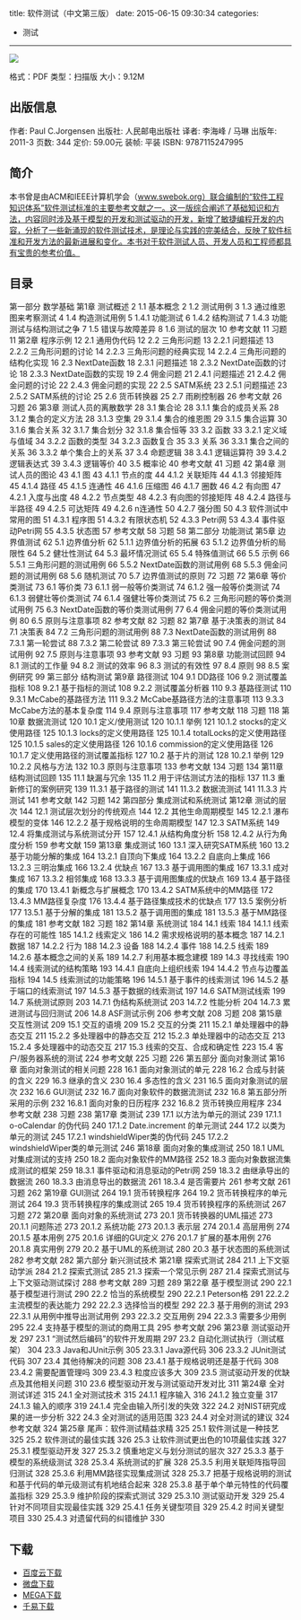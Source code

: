 title: 软件测试（中文第三版）
date: 2015-06-15 09:30:34
categories:
  - 测试
---

![](http://img3.douban.com/lpic/s4649974.jpg)

格式：PDF
类型：扫描版
大小：9.12M

<!--more-->

## 出版信息 ##

作者: Paul C.Jorgensen 
出版社: 人民邮电出版社
译者: 李海峰 / 马琳 
出版年: 2011-3
页数: 344
定价: 59.00元
装帧: 平装
ISBN: 9787115247995

## 简介 ##

本书曾是由ACM和IEEE计算机学会（www.swebok.org）联合编制的“软件工程知识体系”软件测试标准的主要参考文献之一。这一版综合阐述了基础知识和方法，内容同时涉及基于模型的开发和测试驱动的开发，新增了敏捷编程开发的内容，分析了一些新涌现的软件测试技术，是理论与实践的完美结合，反映了软件标准和开发方法的最新进展和变化。本书对于软件测试人员、开发人员和工程师都具有宝贵的参考价值。

## 目录 ##

第一部分 数学基础
第1章 测试概述 2
1.1 基本概念 2
1.2 测试用例 3
1.3 通过维恩图来考察测试 4
1.4 构造测试用例 5
1.4.1 功能测试 6
1.4.2 结构测试 7
1.4.3 功能测试与结构测试之争 7
1.5 错误与故障差异 8
1.6 测试的层次 10
参考文献 11
习题 11
第2章 程序示例 12
2.1 通用伪代码 12
2.2 三角形问题 13
2.2.1 问题描述 13
2.2.2 三角形问题的讨论 14
2.2.3 三角形问题的经典实现 14
2.2.4 三角形问题的结构化实现 16
2.3 NextDate函数 18
2.3.1 问题描述 18
2.3.2 NextDate函数的讨论 18
2.3.3 NextDate函数的实现 19
2.4 佣金问题 21
2.4.1 问题描述 21
2.4.2 佣金问题的讨论 22
2.4.3 佣金问题的实现 22
2.5 SATM系统 23
2.5.1 问题描述 23
2.5.2 SATM系统的讨论 25
2.6 货币转换器 25
2.7 雨刷控制器 26
参考文献 26
习题 26
第3章 测试人员的离散数学 28
3.1 集合论 28
3.1.1 集合的成员关系 28
3.1.2 集合的定义方法 28
3.1.3 空集 29
3.1.4 集合的维恩图 29
3.1.5 集合运算 30
3.1.6 集合关系 32
3.1.7 集合划分 32
3.1.8 集合恒等 33
3.2 函数 33
3.2.1 定义域与值域 34
3.2.2 函数的类型 34
3.2.3 函数复合 35
3.3 关系 36
3.3.1 集合之间的关系 36
3.3.2 单个集合上的关系 37
3.4 命题逻辑 38
3.4.1 逻辑运算符 39
3.4.2 逻辑表达式 39
3.4.3 逻辑等价 40
3.5 概率论 40
参考文献 41
习题 42
第4章 测试人员的图论 43
4.1 图 43
4.1.1 节点的度 44
4.1.2 关联矩阵 44
4.1.3 邻接矩阵 45
4.1.4 路径 45
4.1.5 连通性 46
4.1.6 压缩图 46
4.1.7 圈数 46
4.2 有向图 47
4.2.1 入度与出度 48
4.2.2 节点类型 48
4.2.3 有向图的邻接矩阵 48
4.2.4 路径与半路径 49
4.2.5 可达矩阵 49
4.2.6 n连通性 50
4.2.7 强分图 50
4.3 软件测试中常用的图 51
4.3.1 程序图 51
4.3.2 有限状态机 52
4.3.3 Petri网 53
4.3.4 事件驱动Petri网 55
4.3.5 状态图 57
参考文献 58
习题 58
第二部分 功能测试
第5章 边界值测试 62
5.1 边界值分析 62
5.1.1 边界值分析的拓展 63
5.1.2 边界值分析的局限性 64
5.2 健壮性测试 64
5.3 最坏情况测试 65
5.4 特殊值测试 66
5.5 示例 66
5.5.1 三角形问题的测试用例 66
5.5.2 NextDate函数的测试用例 68
5.5.3 佣金问题的测试用例 68
5.6 随机测试 70
5.7 边界值测试的原则 72
习题 72
第6章 等价类测试 73
6.1 等价类 73
6.1.1 弱一般等价类测试 74
6.1.2 强一般等价类测试 74
6.1.3 弱健壮等价类测试 74
6.1.4 强健壮等价类测试 75
6.2 三角形问题的等价类测试用例 75
6.3 NextDate函数的等价类测试用例 77
6.4 佣金问题的等价类测试用例 80
6.5 原则与注意事项 82
参考文献 82
习题 82
第7章 基于决策表的测试 84
7.1 决策表 84
7.2 三角形问题的测试用例 88
7.3 NextDate函数的测试用例 88
7.3.1 第一轮尝试 88
7.3.2 第二轮尝试 89
7.3.3 第三轮尝试 90
7.4 佣金问题的测试用例 92
7.5 原则与注意事项 93
参考文献 93
习题 93
第8章 功能测试回顾 94
8.1 测试的工作量 94
8.2 测试的效率 96
8.3 测试的有效性 97
8.4 原则 98
8.5 案例研究 99
第三部分 结构测试
第9章 路径测试 104
9.1 DD路径 106
9.2 测试覆盖指标 108
9.2.1 基于指标的测试 108
9.2.2 测试覆盖分析器 110
9.3 基路径测试 110
9.3.1 McCabe的基路径方法 111
9.3.2 McCabe基路径方法的注意事项 113
9.3.3 McCabe方法的基本复杂度 114
9.4 原则与注意事项 117
参考文献 118
习题 118
第10章 数据流测试 120
10.1 定义/使用测试 120
10.1.1 举例 121
10.1.2 stocks的定义使用路径 125
10.1.3 locks的定义使用路径 125
10.1.4 totalLocks的定义使用路径 125
10.1.5 sales的定义使用路径 126
10.1.6 commission的定义使用路径 126
10.1.7 定义使用路径的测试覆盖指标 127
10.2 基于片的测试 128
10.2.1 举例 129
10.2.2 风格与方法 132
10.3 原则与注意事项 133
参考文献 134
习题 134
第11章 结构测试回顾 135
11.1 缺漏与冗余 135
11.2 用于评估测试方法的指标 137
11.3 重新修订的案例研究 139
11.3.1 基于路径的测试 141
11.3.2 数据流测试 141
11.3.3 片测试 141
参考文献 142
习题 142
第四部分 集成测试和系统测试
第12章 测试的层次 144
12.1 测试层次划分的传统观点 144
12.2 其他生命周期模型 145
12.2.1 瀑布模型的变体 146
12.2.2 基于规格说明的生命周期模型 147
12.3 SATM系统 149
12.4 将集成测试与系统测试分开 157
12.4.1 从结构角度分析 158
12.4.2 从行为角度分析 159
参考文献 159
第13章 集成测试 160
13.1 深入研究SATM系统 160
13.2 基于功能分解的集成 164
13.2.1 自顶向下集成 164
13.2.2 自底向上集成 166
13.2.3 三明治集成 166
13.2.4 优缺点 167
13.3 基于调用图的集成 167
13.3.1 成对集成 167
13.3.2 相邻集成 168
13.3.3 基于调用图集成的优缺点 169
13.4 基于路径的集成 170
13.4.1 新概念与扩展概念 170
13.4.2 SATM系统中的MM路径 172
13.4.3 MM路径复杂度 176
13.4.4 基于路径集成技术的优缺点 177
13.5 案例分析 177
13.5.1 基于分解的集成 181
13.5.2 基于调用图的集成 181
13.5.3 基于MM路径的集成 181
参考文献 182
习题 182
第14章 系统测试 184
14.1 线索 184
14.1.1 线索存在的可能性 185
14.1.2 线索定义 186
14.2 需求规格说明的基本概念 187
14.2.1 数据 187
14.2.2 行为 188
14.2.3 设备 188
14.2.4 事件 188
14.2.5 线索 189
14.2.6 基本概念之间的关系 189
14.2.7 利用基本概念建模 189
14.3 寻找线索 190
14.4 线索测试的结构策略 193
14.4.1 自底向上组织线索 194
14.4.2 节点与边覆盖指标 194
14.5 线索测试的功能策略 196
14.5.1 基于事件的线索测试 196
14.5.2 基于端口的线索测试 197
14.5.3 基于数据的线索测试 197
14.6 SATM测试线索 199
14.7 系统测试原则 203
14.7.1 伪结构系统测试 203
14.7.2 性能分析 204
14.7.3 累进测试与回归测试 206
14.8 ASF测试示例 206
参考文献 208
习题 208
第15章 交互性测试 209
15.1 交互的语境 209
15.2 交互的分类 211
15.2.1 单处理器中的静态交互 211
15.2.2 多处理器中的静态交互 212
15.2.3 单处理器中的动态交互 213
15.2.4 多处理器中的动态交互 217
15.3 线索的交互、合成和确定性 223
15.4 客户/服务器系统的测试 224
参考文献 225
习题 226
第五部分 面向对象测试
第16章 面向对象测试的相关问题 228
16.1 面向对象测试的单元 228
16.2 合成与封装的含义 229
16.3 继承的含义 230
16.4 多态性的含义 231
16.5 面向对象测试的层次 232
16.6 GUI测试 232
16.7 面向对象软件的数据流测试 232
16.8 第五部分所采用的示例 232
16.8.1 面向对象的日历程序 232
16.8.2 货币转换应用程序 234
参考文献 238
习题 238
第17章 类测试 239
17.1 以方法为单元的测试 239
17.1.1 o-oCalendar 的伪代码 240
17.1.2 Date.increment 的单元测试 244
17.2 以类为单元的测试 245
17.2.1 windshieldWiper类的伪代码 245
17.2.2 windshieldWiper类的单元测试 246
第18章 面向对象的集成测试 250
18.1 UML对集成测试的支持 250
18.2 面向对象软件的MM路径 252
18.3 面向对象数据流集成测试的框架 259
18.3.1 事件驱动和消息驱动的Petri网 259
18.3.2 由继承导出的数据流 260
18.3.3 由消息导出的数据流 261
18.3.4 是否需要片 261
参考文献 261
习题 262
第19章 GUI测试 264
19.1 货币转换程序 264
19.2 货币转换程序的单元测试 264
19.3 货币转换程序的集成测试 265
19.4 货币转换程序的系统测试 267
习题 272
第20章 面向对象的系统测试 273
20.1 货币转换器的UML描述 273
20.1.1 问题陈述 273
20.1.2 系统功能 273
20.1.3 表示层 274
20.1.4 高层用例 274
20.1.5 基本用例 275
20.1.6 详细的GUI定义 276
20.1.7 扩展的基本用例 276
20.1.8 真实用例 279
20.2 基于UML的系统测试 280
20.3 基于状态图的系统测试 282
参考文献 282
第六部分 新兴测试技术
第21章 探索式测试 284
21.1 上下文驱动学派 284
21.2 探索式测试 285
21.3 探索一个常见示例 287
21.4 探索式测试与上下文驱动测试探讨 288
参考文献 289
习题 289
第22章 基于模型测试 290
22.1 基于模型进行测试 290
22.2 恰当的系统模型 290
22.2.1 Peterson格 291
22.2.2 主流模型的表达能力 292
22.2.3 选择恰当的模型 292
22.3 基于用例的测试 293
22.3.1 从用例中推导出测试用例 293
22.3.2 交互用例 294
22.3.3 需要多少用例 295
22.4 支持基于模型的测试的商用工具 295
参考文献 296
第23章 测试驱动开发 297
23.1 “测试然后编码”的软件开发周期 297
23.2 自动化测试执行（测试框架） 304
23.3 Java和JUnit示例 305
23.3.1 Java源代码 306
23.3.2 JUnit测试代码 307
23.4 其他待解决的问题 308
23.4.1 基于规格说明还是基于代码 308
23.4.2 需要配置管理吗 309
23.4.3 粒度应该多大 309
23.5 测试驱动开发的优缺点及其他相关问题 310
23.6 模型驱动开发与测试驱动开发对比 311
第24章 全对测试详述 315
24.1 全对测试技术 315
24.1.1 程序输入 316
24.1.2 独立变量 317
24.1.3 输入的顺序 319
24.1.4 完全由输入所引发的失效 322
24.2 对NIST研究成果的进一步分析 322
24.3 全对测试的适用范围 323
24.4 对全对测试的建议 324
参考文献 324
第25章 尾声：软件测试精益求精 325
25.1 软件测试是一种技艺 325
25.2 软件测试的最佳实践 326
25.3 让软件测试更出色的10项最佳实践 327
25.3.1 模型驱动开发 327
25.3.2 慎重地定义与划分测试的层次 327
25.3.3 基于模型的系统级测试 328
25.3.4 系统测试的扩展 328
25.3.5 利用关联矩阵指导回归测试 328
25.3.6 利用MM路径实现集成测试 328
25.3.7 把基于规格说明的测试和基于代码的单元级测试有机地结合起来 328
25.3.8 基于单个单元特性的代码覆盖指标 329
25.3.9 维护阶段的探索式测试 329
25.3.10 测试驱动开发 329
25.4 针对不同项目实现最佳实践 329
25.4.1 任务关键型项目 329
25.4.2 时间关键型项目 330
25.4.3 对遗留代码的纠错维护 330

## 下载 ##

+ [百度云下载](http://pan.baidu.com/s/1kTjc0N9)
+ [微盘下载](http://vdisk.weibo.com/s/aADaW4YRE_NNg)
+ [MEGA下载](https://mega.co.nz/#!XJEEEJLC!AIVULsD1ItXT1yqZHH_qtYuNOsqspO_GuKpDSrjEmgI)
+ [千易下载](http://1000eb.com/1gghh)
